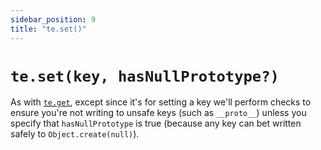 ```yaml
---
sidebar_position: 9
title: "te.set()"
---
```


# `te.set(key, hasNullPrototype?)`

As with [`te.get`](/tamedevil/api/te-get), except since it's for setting a key we'll perform checks to
ensure you're not writing to unsafe keys (such as `__proto__`) unless you
specify that `hasNullPrototype` is true (because any key can bet written safely
to `Object.create(null)`).
